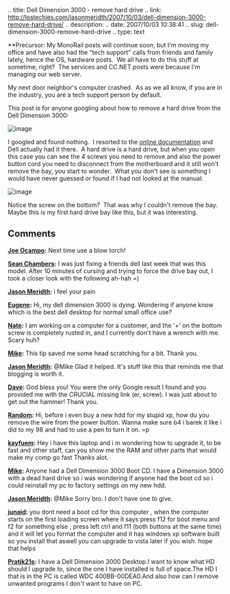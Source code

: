 .. title: Dell Dimension 3000 - remove hard drive
.. link: http://lostechies.com/jasonmeridth/2007/10/03/dell-dimension-3000-remove-hard-drive/
.. description: 
.. date: 2007/10/03 10:38:41
.. slug: dell-dimension-3000-remove-hard-drive
.. type: text


**Precursor: My MonoRail posts will continue soon, but I'm moving my office and have also had the "tech support" calls from friends and family lately, hence the OS, hardware posts.  We all have to do this stuff at sometime, right?  The services and CC.NET posts were because I'm managing our web server.

My next door neighbor's computer crashed.  As as we all know, if you are in the industry, you are a tech support person by default.

This post is for anyone googling about how to remove a hard drive from the Dell Dimension 3000:

![image](jasonmeridth/files/2011/03DellDimension3000removeharddrive_5C7A/image_thumb_1.png)

I googled and found nothing.  I resorted to the [online documentation](http://support.dell.com/support/edocs/systems/dim3000/en/SM/parts.htm) and Dell actually had it there.  A hard drive is a hard drive, but when you open this case you can see the 4 screws you need to remove and also the power button cord you need to disconnect from the motherboard and it still won't remove the bay, you start to wonder.  What you don't see is something I would have never guessed or found if I had not looked at the manual:

![image](jasonmeridth/files/2011/03DellDimension3000removeharddrive_5C7A/image_thumb_2.png)

Notice the screw on the bottom?  That was why I couldn't remove the bay.  Maybe this is my first hard drive bay like this, but it was interesting.

## Comments

**[Joe Ocampo](#138 "2007-10-03 17:27:44"):** Next time use a blow torch!

**[Sean Chambers](#139 "2007-10-03 19:26:06"):** I was just fixing a friends dell last week that was this model. After 10 minutes of cursing and trying to force the drive bay out, I took a closer look with the following ah-hah =)

**[Jason Meridth](#140 "2007-10-03 19:35:21"):** i feel your pain

**[Eugene](#141 "2008-01-14 10:21:32"):** Hi, my dell dimension 3000 is dying. Wondering if anyone know which is the best dell desktop for normal small office use?

**[Nate](#142 "2008-03-18 15:04:08"):** I am working on a computer for a customer, and the '+' on the bottom screw is completely rusted in, and I currently don't have a wrench with me. Scary huh?

**[Mike](#143 "2008-07-20 02:01:00"):** This tip saved me some head scratching for a bit. Thank you.

**[Jason Meridth](#144 "2008-07-20 03:26:34"):** @Mike Glad it helped. It's stuff like this that reminds me that blogging is worth it.

**[Dave](#145 "2008-08-03 21:30:14"):** God bless you! You were the only Google result I found and you provided me with the CRUCIAL missing link (er, screw). I was just about to get out the hammer! Thank you.

**[Random](#146 "2008-08-04 16:32:15"):** Hi, before i even buy a new hdd for my stupid xp, how du you remove the wire from the power button. Wanna make sure b4 i barek it like i did to my 98 and had to use a pen to turn it on. =p

**[kayfuem](#147 "2008-08-06 13:26:47"):** Hey i have this laptop and i m wondering how to upgrade it, to be fast and other staff, can you show me the RAM and other parts that would make my comp go fast Thanks alot.

**[Mike](#148 "2008-10-28 04:08:17"):** Anyone had a Dell Dimension 3000 Boot CD. I have a Dimension 3000 with a dead hard drive so i was wondering if anyone had the boot cd so i could reinstall my pc to factory settings on my new hdd.

**[Jason Meridth](#149 "2008-10-28 12:05:18"):** @Mike Sorry bro. I don't have one to give.

**[junaid](#150 "2008-11-15 12:05:42"):** you dont need a boot cd for this computer , when the computer starts on the first loading screen where it says press f12 for boot menu and f2 for something else , press left ctrl and f11 (both buttons at the same time) and it will let you format the computer and it has windows xp software built so you install that aswell you can upgrade to vista later if you wish. hope that helps

**[Pratik21s](#519 "2011-12-01 17:57:00"):** I have a Dell Dimension 3000 Desktop.I want to know what HD should I upgrade to, since the one I have installed is full of space.The HD I that is in the PC is called WDC 400BB-00DEA0.And also how can I remove unwanted programs I don't want to have on PC.

